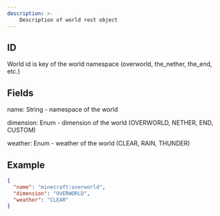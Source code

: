 ```yaml
---
description: >-
    Description of world rest object
---
```


## ID

World id is key of the world namespace (overworld, the_nether, the_end, etc.)

## Fields
name: String - namespace of the world

dimension: Enum - dimension of the world (OVERWORLD, NETHER, END, CUSTOM)

weather: Enum - weather of the world (CLEAR, RAIN, THUNDER)

## Example
```json
{
  "name": "minecraft:overworld",
  "dimension": "OVERWORLD",
  "weather": "CLEAR"
}
```